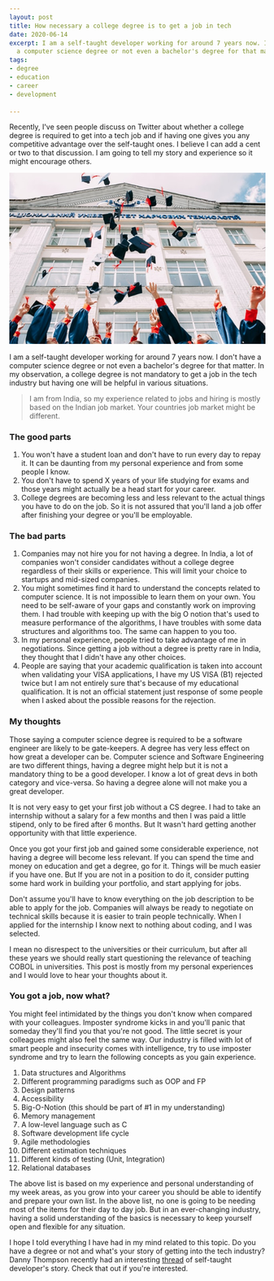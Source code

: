 ```yaml
---
layout: post
title: How necessary a college degree is to get a job in tech
date: 2020-06-14
excerpt: I am a self-taught developer working for around 7 years now. I don't have
  a computer science degree or not even a bachelor's degree for that matter.
tags:
- degree
- education
- career
- development

---
```

Recently, I've seen people discuss on Twitter about whether a college degree is required to get into a tech job and if having one gives you any competitive advantage over the self-taught ones. I believe I can add a cent or two to that discussion. I am going to tell my story and experience so it might encourage others.

![College degree](/assets/img/year-month-date-vasily-koloda-8cqdvpuo_ki-unsplash.jpg)

I am a self-taught developer working for around 7 years now. I don't have a computer science degree or not even a bachelor's degree for that matter. In my observation, a college degree is not mandatory to get a job in the tech industry but having one will be helpful in various situations.

> I am from India, so my experience related to jobs and hiring is mostly based on the Indian job market. Your countries job market might be different.

### The good parts

1. You won't have a student loan and don't have to run every day to repay it. It can be daunting from my personal experience and from some people I know.
2. You don't have to spend X years of your life studying for exams and those years might actually be a head start for your career.
3. College degrees are becoming less and less relevant to the actual things you have to do on the job. So it is not assured that you'll land a job offer after finishing your degree or you'll be employable.

### The bad parts

1. Companies may not hire you for not having a degree. In India, a lot of companies won't consider candidates without a college degree regardless of their skills or experience. This will limit your choice to startups and mid-sized companies.
2. You might sometimes find it hard to understand the concepts related to computer science. It is not impossible to learn them on your own. You need to be self-aware of your gaps and constantly work on improving them. I had trouble with keeping up with the big O notion that's used to measure performance of the algorithms, I have troubles with some data structures and algorithms too. The same can happen to you too.
3. In my personal experience, people tried to take advantage of me in negotiations. Since getting a job without a degree is pretty rare in India, they thought that I didn't have any other choices.
4. People are saying that your academic qualification is taken into account when validating your VISA applications, I have my US VISA (B1) rejected twice but I am not entirely sure that's because of my educational qualification. It is not an official statement just response of some people when I asked about the possible reasons for the rejection.

### My thoughts

Those saying a computer science degree is required to be a software engineer are likely to be gate-keepers. A degree has very less effect on how great a developer can be. Computer science and Software Engineering are two different things, having a degree might help but it is not a mandatory thing to be a good developer. I know a lot of great devs in both category and vice-versa. So having a degree alone will not make you a great developer.

It is not very easy to get your first job without a CS degree. I had to take an internship without a salary for a few months and then I was paid a little stipend, only to be fired after 6 months. But It wasn't hard getting another opportunity with that little experience.

Once you got your first job and gained some considerable experience, not having a degree will become less relevant. If you can spend the time and money on education and get a degree, go for it. Things will be much easier if you have one. But If you are not in a position to do it, consider putting some hard work in building your portfolio, and start applying for jobs.

Don't assume you'll have to know everything on the job description to be able to apply for the job. Companies will always be ready to negotiate on technical skills because it is easier to train people technically. When I applied for the internship I know next to nothing about coding, and I was selected.

I mean no disrespect to the universities or their curriculum, but after all these years we should really start questioning the relevance of teaching COBOL in universities. This post is mostly from my personal experiences and I would love to hear your thoughts about it.

### You got a job, now what?

You might feel intimidated by the things you don't know when compared with your colleagues. Imposter syndrome kicks in and you'll panic that someday they'll find you that you're not good. The little secret is your colleagues might also feel the same way. Our industry is filled with lot of smart people and insecurity comes with intelligence, try to use imposter syndrome and try to learn the following concepts as you gain experience.

 1. Data structures and Algorithms
 2. Different programming paradigms such as OOP and FP
 3. Design patterns
 4. Accessibility
 5. Big-O-Notion (this should be part of #1 in my understanding)
 6. Memory management
 7. A low-level language such as C
 8. Software development life cycle
 9. Agile methodologies
10. Different estimation techniques
11. Different kinds of testing (Unit, Integration)
12. Relational databases

The above list is based on my experience and personal understanding of my week areas, as you grow into your career you should be able to identify and prepare your own list. In the above list, no one is going to be needing most of the items for their day to day job. But in an ever-changing industry, having a solid understanding of the basics is necessary to keep yourself open and flexible for any situation.

I hope I told everything I have had in my mind related to this topic. Do you have a degree or not and what's your story of getting into the tech industry? Danny Thompson recently had an interesting [thread](https://twitter.com/DThompsonDev/status/1272226356424839170?s=20) of self-taught developer's story. Check that out if you're interested.